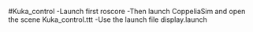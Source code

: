 #Kuka_control
-Launch first roscore 
-Then launch CoppeliaSim and open the scene Kuka_control.ttt
-Use the launch file display.launch
